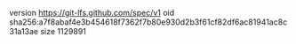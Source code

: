 version https://git-lfs.github.com/spec/v1
oid sha256:a7f8abaf4e3b454618f7362f7b80e930d2b3f61cf82df6ac81941ac8c31a13ae
size 1129891
